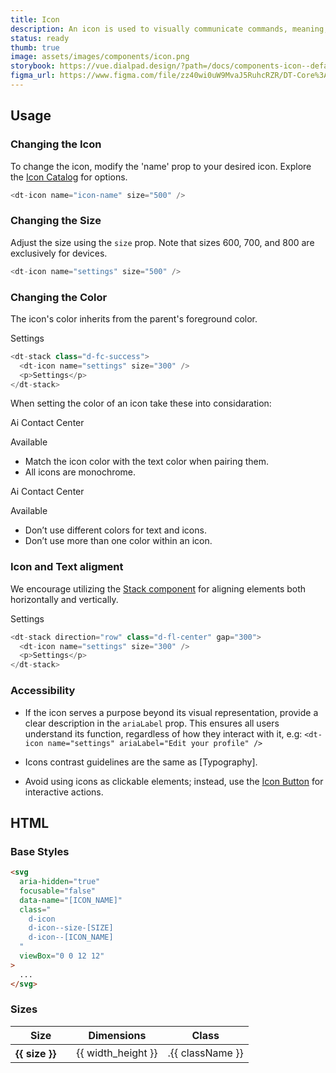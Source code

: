 ```yaml
---
title: Icon
description: An icon is used to visually communicate commands, meaning, status, feedback, or common actions.
status: ready
thumb: true
image: assets/images/components/icon.png
storybook: https://vue.dialpad.design/?path=/docs/components-icon--default
figma_url: https://www.figma.com/file/zz40wi0uW9MvaJ5RuhcRZR/DT-Core%3A-Icons-7?node-id=1473%3A3757&viewport=-168%2C479%2C1&t=OhX4ilCDvb7Tqkx4-11
---
```


## Usage

### Changing the Icon

<div class="d-d-grid d-gg24 d-g-cols3 md:d-g-cols1">

To change the icon, modify the 'name' prop to your desired icon. Explore the [Icon Catalog](/design/icons/#icon-catalog) for options.

<div class="d-gc2">
<code-well-header>
  <div class="d-d-grid d-gg24 d-g-cols2 md:d-g-cols1 d-w100p">
    <div class="d-fl-center">
      <dt-icon :name="selectedIcon"/>
    </div>
    <dt-select-menu label="Name" :options="iconListOptions" @change="changeIcon" />
  </div>
</code-well-header>

```js
<dt-icon name="icon-name" size="500" />
```

</div>
</div>

### Changing the Size

<div class="d-d-grid d-gg24 d-g-cols3 md:d-g-cols1">

Adjust the size using the `size` prop. Note that sizes 600, 700, and 800 are exclusively for devices.

<div class="d-gc2">
<code-well-header>
  <div class="d-d-grid d-gg24 d-g-cols2 md:d-g-cols1 d-w100p">
    <div class="d-fl-center">
      <dt-icon name="settings" :size="selectedSize" />
    </div>
    <dt-select-menu label="Size" :options="sizeValues" @change="changeIconSize" />
  </div>
</code-well-header>

```js
<dt-icon name="settings" size="500" />
```

</div>
</div>

### Changing the Color

<div class="d-d-grid d-gg24 d-g-cols3 md:d-g-cols1">

The icon's color inherits from the parent's foreground color.

<div class="d-gc2">
<code-well-header>
<div class="d-d-grid d-gg24 d-g-cols2 md:d-g-cols1 d-w100p">
  <div class="d-fl-center">
    <dt-stack :class="selectedColor" direction="row" as="div" gap="300">
      <dt-icon name="settings" size="300" />
      <p>Settings</p>
    </dt-stack>
  </div>
  <dt-select-menu label="Color" :options="iconColors" @change="changeIconColor" />
</div>
</code-well-header>

```js
<dt-stack class="d-fc-success">
  <dt-icon name="settings" size="300" />
  <p>Settings</p>
</dt-stack>
```

</div>
</div>

<div class="d-d-grid d-gg24 d-g-cols3 md:d-g-cols1">

When setting the color of an icon take these into considaration:

<div class="d-gc1">
<div style="background: var(--dt-color-purple-100)" class="d-p16 d-hmn164 d-bar8 d-d-flex d-ai-center">
<dt-stack direction="row" as="section" gap="100" class="d-bgc-primary d-bc-default d-bar32 d-py8 d-px16 d-w100p">
<dt-stack direction="row" as="section" gap="300" class="d-fl1">
<dt-icon name="headphones" size="300" ariaLabel="Headphones icon" />
<p class="d-body-base d-truncate d-w100p d-wmx102">Ai Contact Center</p>
</dt-stack>
<dt-stack direction="row" as="section" gap="300">
<dt-icon class="d-fc-success" name="bell" size="200" ariaLabel="Bell Icon" />
<p class="d-fc-success d-body-small">Available</p>
</dt-stack>
</dt-stack>
</div>

- Match the icon color with the text color when pairing them.
- All icons are monochrome.

</div>

<div class="d-gc1">
<div class="d-bgc-critical-subtle-opaque d-p16 d-hmn164 d-bar8 d-d-flex d-ai-center">
<dt-stack direction="row" as="section" gap="100" class="d-bgc-primary d-bc-default d-bar32 d-py8 d-px16 d-w100p">
<dt-stack direction="row" as="section" gap="300" class="d-fl1">
<dt-icon name="headphones" size="300" ariaLabel="Headphones icon" />
<p class="d-body-base d-truncate d-w100p d-wmx102">Ai Contact Center</p>
</dt-stack>
<dt-stack direction="row" as="section" gap="300">
<dt-icon class="d-fc-critical" name="bell" size="200" ariaLabel="Bell Icon" />
<p class="d-fc-success d-body-small">Available</p>
</dt-stack>
</dt-stack>
</div>

- Don’t use different colors for text and icons.
- Don’t use more than one color within an icon.

</div>
</div>

### Icon and Text aligment

<div class="d-d-grid d-gg24 d-g-cols3 md:d-g-cols1">

We encourage utilizing the [Stack component](/components/stack/) for aligning elements both horizontally and vertically.

<div class="d-gc2">
<code-well-header>
  <div class="d-d-grid d-gg24 d-g-cols2 md:d-g-cols1 d-w100p">
    <div class="d-fl-center">
      <dt-stack :direction="selectedDirection" class="d-fl-center" gap="300">
      <dt-icon name="settings" size="300" />
      <p>Settings</p>
      </dt-stack>
    </div>
    <dt-select-menu label="Direction" :options="stackDirection" @change="changeDirection" />
  </div>
</code-well-header>

```js
<dt-stack direction="row" class="d-fl-center" gap="300">
  <dt-icon name="settings" size="300" />
  <p>Settings</p>
</dt-stack>
```

</div>
</div>

### Accessibility

- If the icon serves a purpose beyond its visual representation, provide a clear description in the `ariaLabel` prop. This ensures all users understand its function, regardless of how they interact with it, e.g: `<dt-icon name="settings" ariaLabel="Edit your profile" />`

- Icons contrast guidelines are the same as [Typography].

- Avoid using icons as clickable elements; instead, use the [Icon Button](/components/button.html#icon-only) for interactive actions.

## HTML

### Base Styles

<code-well-header>
    <dt-icon name="inbox" />
</code-well-header>

```html
<svg
  aria-hidden="true"
  focusable="false"
  data-name="[ICON_NAME]"
  class="
    d-icon
    d-icon--size-[SIZE]
    d-icon--[ICON_NAME]
  "
  viewBox="0 0 12 12"
>
  ...
</svg>
```

### Sizes

<table class="d-table dialtone-doc-table">
  <thead>
    <tr>
      <th scope="col" colspan="2">Size</th>
      <th scope="col">Dimensions</th>
      <th scope="col">Class</th>
    </tr>
  </thead>
  <tbody>
    <tr v-for="{size, width_height, className } in sizes">
      <th scope="row">{{ size }}</th>
      <td class="d-ta-center">
        <dt-icon name="inbox" :size="size" />
      </td>
      <td class="d-ff-mono d-fs-100">{{ width_height }}</td>
      <td class="d-ff-mono d-fs-100">.{{ className }}</td>
    </tr>
  </tbody>
</table>

<script setup>
  import { ref } from 'vue';
  import sizes from '@data/icons-sizes.json';
  
  const sizeValues = sizes.map(item => ({ value: item.size, label: item.size }));

  const iconListOptions = [
    { value: 'user-plus', label: 'User Plus' },
    { value: 'flame', label: 'Flame' },
    { value: 'heart', label: 'Heart' },
    { value: 'credit-card', label: 'Credit Card' }
  ];

  const iconColors = [
    { value: 'd-fc-success', label: 'd-fc-success' },
    { value: 'd-fc-error', label: 'd-fc-error' },
    { value: 'd-fc-primary', label: 'd-fc-primary' },
  ];

  const stackDirection = [
    { value: 'row', label: 'row' },
    { value: 'column', label: 'column'}
  ];

  const selectedIcon = ref('settings');
  const selectedSize = ref('500');
  const selectedColor = ref('d-fc-success');
  const selectedDirection = ref('row');

  const changeIcon = (newIcon) => {
    selectedIcon.value = newIcon;
  };

  const changeIconColor = (newColor) => {
    selectedColor.value = newColor;
  };

  const changeIconSize = (newSize) => {
    selectedSize.value = newSize;
  };

  const changeDirection = (newDirection) => {
    selectedDirection.value = newDirection;
  };
</script>
